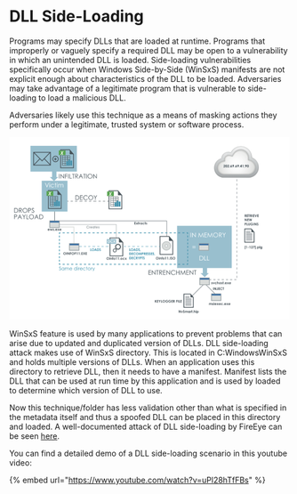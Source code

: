 # DLL Side-Loading

Programs may specify DLLs that are loaded at runtime. Programs that improperly or vaguely specify a required DLL may be open to a vulnerability in which an unintended DLL is loaded. Side-loading vulnerabilities specifically occur when Windows Side-by-Side (WinSxS) manifests are not explicit enough about characteristics of the DLL to be loaded. Adversaries may take advantage of a legitimate program that is vulnerable to side-loading to load a malicious DLL.

Adversaries likely use this technique as a means of masking actions they perform under a legitimate, trusted system or software process.

![](<../../../../.gitbook/assets/image (159).png>)

WinSxS feature is used by many applications to prevent problems that can arise due to updated and duplicated version of DLLs. DLL side-loading attack makes use of WinSxS directory. This is located in C:WindowsWinSxS and holds multiple versions of DLLs. When an application uses this directory to retrieve DLL, then it needs to have a manifest. Manifest lists the DLL that can be used at run time by this application and is used by loaded to determine which version of DLL to use.

Now this technique/folder has less validation other than what is specified in the metadata itself and thus a spoofed DLL can be placed in this directory and loaded. A well-documented attack of DLL side-loading by FireEye can be seen [here](https://www.fireeye.com/content/dam/fireeye-www/global/en/current-threats/pdfs/rpt-dll-sideloading.pdf).

You can find a detailed demo of a DLL side-loading scenario in this youtube video:

{% embed url="https://www.youtube.com/watch?v=uPl28hTfFBs" %}
